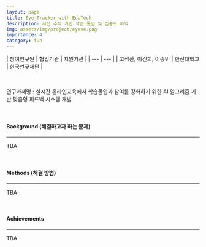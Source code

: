 ```yaml
---
layout: page
title: Eye-Tracker with EduTech
description: 시선 추적 기반 학습 몰입 및 집중도 파악
img: assets/img/project/eyeve.png
importance: 4
category: fun
---
```



| 참여연구원 | 협업기관 | 지원기관 |
| --- | --- |
| 고석환, 이건희, 이종민 | 한신대학교 | 한국연구재단 |


<br>

연구과제명 : 실시간 온라인교육에서 학습몰입과 참여를 강화하기 위한 AI 알고리즘 기반 맞춤형 피드백 시스템 개발

<br>

#### Background (해결하고자 하는 문제)

---

TBA

<br>

#### Methods (해결 방법)

---

TBA

<br>

#### Achievements

---

TBA